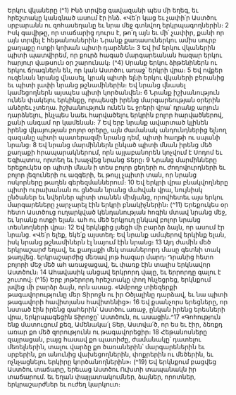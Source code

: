 
Երկու վկաները
(^1) Ինձ տրվեց գավազանի պես մի եղեգ, եւ հրեշտակը կանգնած ասում էր ինձ. «Վե՛ր կաց եւ չափի՛ր Աստծու սրբարանն
ու զոհասեղանը եւ նրա մեջ գտնվող երկրպագողներին։ 2 Իսկ գավիթը, որ տաճարից դուրս է, թո՛ղ այն եւ մի՛ չափիր, քանի
որ այն տրվել է հեթանոսներին։ Նրանք քառասուներկու ամիս սուրբ քաղաքը ոտքի կոխան պիտի դարձնեն։ 3 Եվ իմ
երկու վկաներին պիտի պատվիրեմ, որ քուրձ հագած մարգարեանան հազար երկու հարյուր վաթսուն օր շարունակ։
(^4) Սրանք երկու ձիթենիներն ու երկու ճրագներն են, որ կան Աստծու առաջ՝ երկրի վրա։ 5 Եվ ովքեր ուզենան նրանց
վնասել, կրակ պիտի ելնի երկու վկաների բերանից եւ պիտի լափի նրանց թշնամիներին։ Եվ նրանց վնասել կամեցողներն
այսպես պիտի կործանվեն։ 6 Նրանք իշխանություն ունեն փակելու երկինքը, որպեսզի իրենց մարգարեության օրերին
անձրեւ չտեղա. իշխանություն ունեն եւ ջրերի վրա՝ դրանք արյուն դարձնելու, ինչպես նաեւ հարվածելու երկրին բոլոր
հարվածներով, քանի անգամ որ կամենան։ 7 Եվ երբ նրանք ավարտած կլինեն իրենց վկայության բոլոր օրերը, այն
ժամանակ անդունդներից ելնող գազանը պիտի պատերազմի նրանց դեմ, պիտի հաղթի ու սպանի նրանց։ 8 Եվ նրանց
մարմիններն ընկած պիտի մնան իրենց մեծ քաղաքի հրապարակներում, որն այլաբանորեն կոչվում է Սոդոմ եւ
Եգիպտոս, որտեղ եւ խաչվեց նրանց Տերը։ 9 Նրանց մարմինները երեքուկես օր պիտի մնան ի տես բոլոր ցեղերի ու
ժողովուրդների եւ բոլոր լեզուների ու ազգերի, եւ թույլ չպիտի տան, որ նրանց ոսկորները թաղեն գերեզմաններում։ 10 Եվ
երկրի վրա բնակվողները պիտի ուրախանան ու ցնծան նրանց մահվան վրա, նույնիսկ ընծաներ եւ նվերներ պիտի
տանեն միմյանց, որովհետեւ այս երկու մարգարեները չարչարել էին երկրի բնակիչներին։
(^11) Երեքուկես օր հետո Աստծուց ուղարկված կենդանության հոգին մտավ նրանց մեջ, եւ նրանք ոտքի ելան. ահ ու
մեծ երկյուղ ընկավ բոլոր նրանց տեսնողների վրա։ 12 Եվ երկնքից լսեցի մի բարձր ձայն, որ ասում էր նրանց. «Վե՛ր ելեք,
եկե՛ք այստեղ։ Եվ նրանք ամպերով երկինք ելան, իսկ նրանց թշնամիներն էլ նայում էին նրանց։ 13 Այդ ժամին մեծ
երկրաշարժ եղավ, եւ քաղաքի մեկ տասներորդ մասը գետնի տակ թաղվեց. երկրաշարժից մեռավ յոթ հազար մարդ։
Դրանից հետո բոլորի մեջ մեծ ահ առաջացավ, եւ փառք էին տալիս երկնավոր Աստծուն։ 14 Ահավասիկ անցավ երկրորդ
վայը, եւ երրորդը գալու է շուտով։
(^15) Երբ յոթերորդ հրեշտակը փող հնչեցրեց, երկնքում լսվեց մի բարձր ձայն, որն ասաց. «Ամբողջ տիեզերքի
թագավորությունը մեր Տիրոջն ու իր Օծյալինը դարձավ, եւ նա պիտի թագավորի հավիտյանս հավիտենից»։ 16 Եվ
քսանչորս երեցները, որ նստած էին իրենց գահերին՝ Աստծու առաջ, ընկան իրենց երեսների վրա, երկրպագեցին Տիրոջը՝
Աստծուն, ու ասացին.^17 «Գոհություն ենք մատուցում քեզ, Ամենակա՛լ Տեր, Աստվա՛ծ, որ ես եւ էիր, ձեռքդ առար քո մեծ
զորությունն ու թագավորեցիր։ 18 Հեթանոսները զայրացան, բայց հասավ քո պատիժը, ժամանակը՝ դատելու
մեռելներին, տալու վարձը քո ծառաներին՝ մարգարեներին եւ սրբերին, քո անունից վախեցողներին, փոքրերին ու
մեծերին, եւ ոչնչացնելու երկիրը կործանողներին»։
(^19) Եվ երկնքում բացվեց Աստծու տաճարը, երեւաց Աստծու Ուխտի տապանակն իր տաճարում. եւ եղան
փայլատակումներ, ձայներ, որոտներ, երկրաշարժներ եւ ուժեղ կարկուտ։
